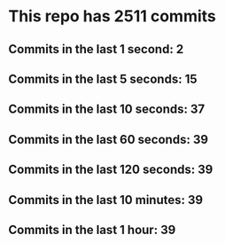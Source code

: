 # This repo has 2511 commits

## Commits in the last 1 second: 2
## Commits in the last 5 seconds: 15
## Commits in the last 10 seconds: 37
## Commits in the last 60 seconds: 39
## Commits in the last 120 seconds: 39
## Commits in the last 10 minutes: 39
## Commits in the last 1 hour: 39
